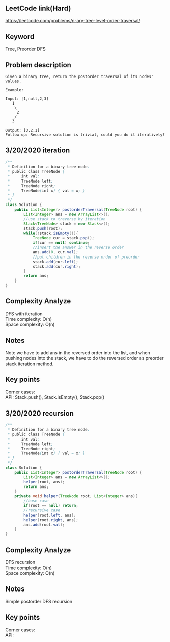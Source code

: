 ## LeetCode link(Hard)
https://leetcode.com/problems/n-ary-tree-level-order-traversal/

## Keyword
Tree, Preorder DFS

## Problem description
```
Given a binary tree, return the postorder traversal of its nodes' values.

Example:

Input: [1,null,2,3]
   1
    \
     2
    /
   3

Output: [3,2,1]
Follow up: Recursive solution is trivial, could you do it iteratively?
```
## 3/20/2020 iteration

```java
/**
 * Definition for a binary tree node.
 * public class TreeNode {
 *     int val;
 *     TreeNode left;
 *     TreeNode right;
 *     TreeNode(int x) { val = x; }
 * }
 */
class Solution {
    public List<Integer> postorderTraversal(TreeNode root) {
        List<Integer> ans = new ArrayList<>();
        //use stack to traverse by iteration
        Stack<TreeNode> stack = new Stack<>();
        stack.push(root);
        while(!stack.isEmpty()){
            TreeNode cur = stack.pop();
            if(cur == null) continue;
            //insert the answer in the reverse order
            ans.add(0, cur.val);
            //put children in the reverse order of preorder
            stack.add(cur.left);
            stack.add(cur.right);
        }
        return ans;
    }
}
```

## Complexity Analyze
DFS with iteration\
Time complexity: O(n) \
Space complexity: O(n)

## Notes
Note we have to add ans in the reversed order into the list, and when pushing nodes into the stack, we have to do the reversed order as preorder stack iteration method.

## Key points
Corner cases: \
API: Stack.push(), Stack.isEmpty(), Stack.pop()

## 3/20/2020 recursion

```java
/**
 * Definition for a binary tree node.
 * public class TreeNode {
 *     int val;
 *     TreeNode left;
 *     TreeNode right;
 *     TreeNode(int x) { val = x; }
 * }
 */
class Solution {
    public List<Integer> postorderTraversal(TreeNode root) {
        List<Integer> ans = new ArrayList<>();
        helper(root, ans);
        return ans;
    }
    private void helper(TreeNode root, List<Integer> ans){
        //base case
        if(root == null) return;
        //recursive case
        helper(root.left, ans);
        helper(root.right, ans);
        ans.add(root.val);
    }
}
```

## Complexity Analyze
DFS recursion\
Time complexity: O(n)\
Space complexity: O(n)

## Notes
Simple postorder DFS recursion

## Key points
Corner cases:\
API: